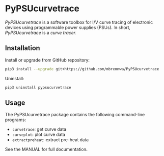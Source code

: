 # PyPSUcurvetrace
*PyPSUcurvetrace* is a software toolbox for I/V curve tracing of electronic devices using programmable power supplies (PSUs). In short, *PyPSUcurvetrace* is a *curve tracer*.

## Installation
Install or upgrade from GitHub repository:
```bash
pip3 install --upgrade git+https://github.com/mbrennwa/PyPSUcurvetrace
```
Uninstall:
```bash
pip3 uninstall pypsucurvetrace
```

## Usage
The PyPSUcurvetrace package contains the following command-line programs:
* `curvetrace`: get curve data
* `curveplot`: plot curve data
* `extractpreheat`: extract pre-heat data

See the MANUAL for full documentation.

